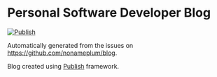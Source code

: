 # Personal Software Developer Blog
[![Publish](https://github.com/nonameplum/nonameplum.github.io/actions/workflows/gh-pages.yml/badge.svg?branch=main)](https://github.com/nonameplum/nonameplum.github.io/actions/workflows/gh-pages.yml)

Automatically generated from the issues on https://github.com/nonameplum/blog.

Blog created using [Publish](https://github.com/JohnSundell/Publish) framework.
